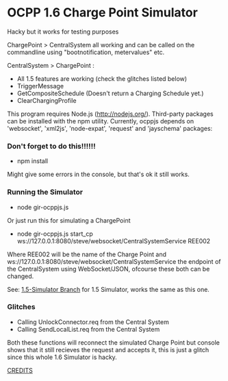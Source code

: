 # OCPP 1.6 Charge Point Simulator
Hacky but it works for testing purposes

ChargePoint > CentralSystem all working and can be called on the commandline using "bootnotification, metervalues" etc.

CentralSystem > ChargePoint :
+ All 1.5 features are working (check the glitches listed below)
+ TriggerMessage
+ GetCompositeSchedule (Doesn't return a Charging Schedule yet.)
+ ClearChargingProfile

This program requires Node.js (http://nodejs.org/). Third-party packages can be installed with the npm utility. Currently, ocppjs depends on 'websocket', 'xml2js', 'node-expat', 'request' and 'jayschema' packages:

### Don't forget to do this!!!!!!
+ npm install  

Might give some errors in the console, but that's ok it still works.

### Running the Simulator
+ node gir-ocppjs.js  

Or just run this for simulating a ChargePoint  
+ node gir-ocppjs.js start_cp ws://127.0.0.1:8080/steve/websocket/CentralSystemService REE002

Where REE002 will be the name of the Charge Point and ws://127.0.0.1:8080/steve/websocket/CentralSystemService the endpoint of the CentralSystem using WebSocket/JSON, ofcourse these both can be changed.

See: [1.5-Simulator Branch](https://github.com/JavaIsJavaScript/ocpp1.6-CP-Simulator/tree/1.5-Simulator) for 1.5 Simulator, works the same as this one.

### Glitches
+ Calling UnlockConnector.req from the Central System  
+ Calling SendLocalList.req from the Central System  

Both these functions will reconnect the simulated Charge Point but console shows that it still recieves the request and accepts it, this is just a glitch since this whole 1.6 Simulator is hacky.

[CREDITS](http://www.gir.fr/ocppjs/)
